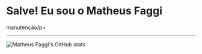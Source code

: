 <h1>
  Salve! Eu sou o Matheus Faggi
</h1>
<p>manutenção/p>
  
  
---
![Matheus Faggi's GitHub stats](https://github-readme-stats.vercel.app/api?username=matheusfaggi&theme=slateorange&show_icons=true)

